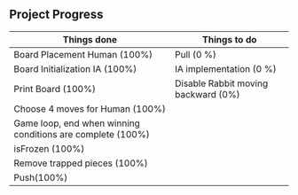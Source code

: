 ## Project Progress

| Things done                                                     | Things to do                       |
| -------------                                                   | -------------                      |
| Board Placement Human (100%)                                    | Pull (0 %)                         |
| Board Initialization IA (100%)                                  | IA implementation (0 %)            |
| Print Board (100%)                                              | Disable Rabbit moving backward (0%)|
| Choose 4 moves for Human (100%)                                 |                                    |
| Game loop, end when winning conditions are complete (100%)      |                                    |
| isFrozen (100%)                                                 |                                    |
| Remove trapped pieces (100%)                                    |                                    |
| Push(100%)                                                      |                                    |
